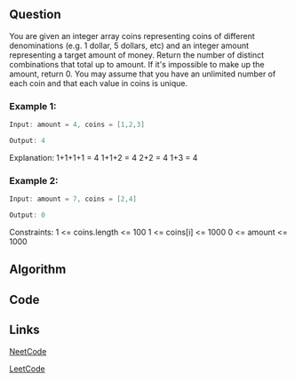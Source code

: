 ## Question
You are given an integer array coins representing coins of different denominations (e.g. 1 dollar, 5 dollars, etc) and an integer amount representing a target amount of money.
Return the number of distinct combinations that total up to amount. If it's impossible to make up the amount, return 0.
You may assume that you have an unlimited number of each coin and that each value in coins is unique.
### Example 1:


```java
Input: amount = 4, coins = [1,2,3]

Output: 4

```
Explanation:
1+1+1+1 = 4
1+1+2 = 4
2+2 = 4
1+3 = 4
### Example 2:


```java
Input: amount = 7, coins = [2,4]

Output: 0

```
Constraints:
1 <= coins.length <= 100
1 <= coins[i] <= 1000
0 <= amount <= 1000


## Algorithm

## Code

## Links

[NeetCode](https://neetcode.io/problems/coin-change-ii)

[LeetCode](https://leetcode.com/problems/coin-change-ii)
